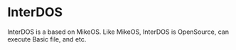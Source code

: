 # InterDOS
InterDOS is a based on MikeOS. Like MikeOS, InterDOS
is OpenSource, can execute Basic file, and etc.
